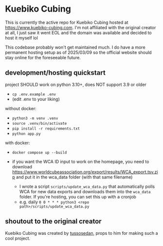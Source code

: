 # Kuebiko Cubing

This is currently the active repo for Kuebiko Cubing hosted at https://www.kuebiko-cubing.com. I'm not affiliated with the original creator at all, I just saw it went EOL and the domain was available and decided to host it myself lol

This codebase probably won't get maintained much. I do have a more permanent hosting setup as of 2025/03/09 so the official website should stay online for the foreseeable future.

## development/hosting quickstart

project SHOULD work on python 3.10+, does NOT support 3.9 or older

- `cp .env.example .env`
- (edit .env to your liking)

without docker:

- `python3 -m venv .venv`
- `source .venv/bin/activate`
- `pip install -r requirements.txt`
- `python app.py`

with docker:

- `docker compose up --build`

- if you want the WCA ID input to work on the homepage, you need to download https://www.worldcubeassociation.org/export/results/WCA_export.tsv.zip and put it in the wca_data folder (with that same filename)
  - I wrote a script `scripts/update_wca_data.py` that automatically polls WCA for new data exports and downloads them into the `wca_data` folder. If you're hosting, you can set this up with a cronjob
  - e.g. daily `0 0 * * * python3 <repo path>/scripts/update_wca_data.py`

## shoutout to the original creator

Kuebiko Cubing was created by [tussosedan](https://github.com/tussosedan/), props to him for making such a cool project.